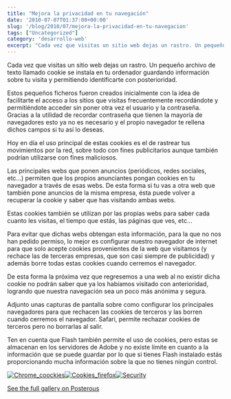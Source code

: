 ```yaml
---
title: "Mejora la privacidad en tu navegación"
date: '2010-07-07T01:37:00+00:00'
slug: '/blog/2010/07/mejora-la-privacidad-en-tu-navegacion'
tags: ["Uncategorized"]
category: 'desarrollo-web'
excerpt: "Cada vez que visitas un sitio web dejas un rastro. Un pequeño archivo de texto llamado cookie se instala en tu ordenador guardando información sobre tu visita y permitiendo identificarte con posteriori..."
---
```

Cada vez que visitas un sitio web dejas un rastro. Un pequeño archivo de texto llamado cookie se instala en tu ordenador guardando información sobre tu visita y permitiendo identificarte con posterioridad. 

Estos pequeños ficheros fueron creados inicialmente con la idea de facilitarte el acceso a los sitios que visitas frecuentemente recordándote y permitiéndote acceder sin poner otra vez el usuario y la contraseña. Gracias a la utilidad de recordar contraseña que tienen la mayoría de navegadores esto ya no es necesario y el propio navegador te rellena dichos campos si tu así lo deseas.



Hoy en día el uso principal de estas cookies es el de rastrear tus movimientos por la red, sobre todo con fines publicitarios aunque también podrían utilizarse con fines maliciosos.



Las principales webs que ponen anuncios (periódicos, redes sociales, etc...) permiten que los propios anunciantes pongan cookies en tu navegador a través de esas webs. De esta forma si tu vas a otra web que también pone anuncios de la misma empresa, ésta puede volver a recuperar la cookie y saber que has visitando ambas webs.



Estas cookies también se utilizan por las propias webs para saber cada cuanto les visitas, el tiempo que estás, las páginas que ves, etc...



Para evitar que dichas webs obtengan esta información, para la que no nos han pedido permiso, lo mejor es configurar nuestro navegador de internet para que solo acepte cookies provenientes de la web que visitamos (y rechace las de terceras empresas, que son casi siempre de publicidad) y además borre todas estas cookies cuando cerremos el navegador.



De esta forma la próxima vez que regresemos a una web al no existir dicha cookie no podrán saber que ya los habíamos visitado con anterioridad, logrando que nuestra navegación sea un poco más anónima y segura.



Adjunto unas capturas de pantalla sobre como configurar los principales navegadores para que rechacen las cookies de terceros y las borren cuando cerremos el navegador. Safari, permite rechazar cookies de terceros pero no borrarlas al salir.



Ten en cuenta que Flash también permite el uso de cookies, pero estas se almacenan en los servidores de Adobe y no existe límite en cuanto a la información que se puede guardar por lo que si tienes Flash instalado estás proporcionando mucha información sobre la que no tienes ningún control.





[![Chrome_coockies](http://static.squarespace.com/static/5303797ae4b0c6ad9e43f072/5303ce80e4b0400995a883d6/5303cf34e4b0400995a88b00/1392758580764/chrome_coockies.jpg?format=original)](http://static.squarespace.com/static/5303797ae4b0c6ad9e43f072/5303ce80e4b0400995a883d6/5303cf34e4b0400995a88afd/1392758580568/chrome_coockies.jpg?format=original)[![Cookies_firefox](http://jorgegorka.files.wordpress.com/2010/07/cookies_firefox.jpg?w=300)](http://jorgegorka.files.wordpress.com/2010/07/cookies_firefox.jpg)[![Security](http://static.squarespace.com/static/5303797ae4b0c6ad9e43f072/5303ce80e4b0400995a883d6/5303cf35e4b0400995a88b06/1392758581166/security.jpg?format=original)](http://static.squarespace.com/static/5303797ae4b0c6ad9e43f072/5303ce80e4b0400995a883d6/5303cf34e4b0400995a88b03/1392758580971/security.jpg?format=original)

[See the full gallery on Posterous](http://static.squarespace.com/static/5303797ae4b0c6ad9e43f072/5303ce80e4b0400995a883d6/5303cf35e4b0400995a88b09/1392758581361/mejora-la-privacidad-en-tu-navegacion?format=original)
